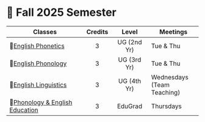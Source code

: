 # 🍃 Fall 2025 Semester

|Classes|Credits|Level|Meetings|
|--|:--:|:--:|--|
|🔸[English Phonetics](https://englishphonetics.streamlit.app/)|3|UG (2nd Yr)|Tue & Thu|
|🔸[English Phonology](https://englishphonology.streamlit.app/)|3|UG (3rd Yr)|Tue & Thu|
|🔸[English Linguistics](https://englishlinguistics.streamlit.app/)|3|UG (4th Yr)|Wednesdays <br>(Team Teaching)|
|🔸[Phonology & English Education](https://engedu.streamlit.app/)|3|EduGrad|Thursdays|
